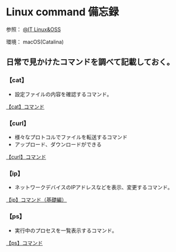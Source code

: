 # Linux command 備忘録

参照：
[@IT Linux&OSS](https://www.atmarkit.co.jp/ait/subtop/linux/)

環境：
macOS(Catalina)

## 日常で見かけたコマンドを調べて記載しておく。

### 【cat】
- 設定ファイルの内容を確認するコマンド。

[【cat】コマンド](https://www.atmarkit.co.jp/ait/articles/1602/25/news034.html)

### 【curl】
- 様々なプロトコルでファイルを転送するコマンド
- アップロード、ダウンロードができる

[【curl】コマンド](https://www.atmarkit.co.jp/ait/articles/1606/22/news030.html)

### 【ip】
- ネットワークデバイスのIPアドレスなどを表示、変更するコマンド。

[【ip】コマンド（基礎編）](https://www.atmarkit.co.jp/ait/articles/1709/22/news019.html)

### 【ps】
- 実行中のプロセスを一覧表示するコマンド。

[【ps】コマンド](https://www.atmarkit.co.jp/ait/articles/1603/28/news022.html)